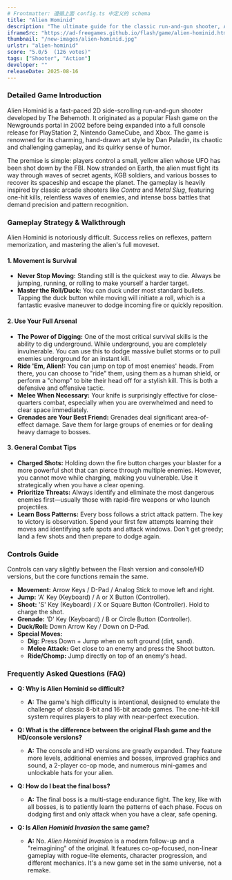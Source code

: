 ```yaml
---
# Frontmatter: 遵循上面 config.ts 中定义的 schema
title: "Alien Hominid"
description: "The ultimate guide for the classic run-and-gun shooter, Alien Hominid. Find detailed strategies, controls, and FAQs to help you master this challenging side-scroller from The Behemoth."
iframeSrc: "https://ad-freegames.github.io/flash/game/alien-hominid.html"
thumbnail: "/new-images/alien-hominid.jpg"
urlstr: "alien-hominid"
score: "5.0/5  (126 votes)"
tags: ["Shooter", "Action"]
developer: ""
releaseDate: 2025-08-16
---
```



### Detailed Game Introduction

Alien Hominid is a fast-paced 2D side-scrolling run-and-gun shooter developed by The Behemoth. It originated as a popular Flash game on the Newgrounds portal in 2002 before being expanded into a full console release for PlayStation 2, Nintendo GameCube, and Xbox. The game is renowned for its charming, hand-drawn art style by Dan Paladin, its chaotic and challenging gameplay, and its quirky sense of humor.

The premise is simple: players control a small, yellow alien whose UFO has been shot down by the FBI. Now stranded on Earth, the alien must fight its way through waves of secret agents, KGB soldiers, and various bosses to recover its spaceship and escape the planet. The gameplay is heavily inspired by classic arcade shooters like *Contra* and *Metal Slug*, featuring one-hit kills, relentless waves of enemies, and intense boss battles that demand precision and pattern recognition.

### Gameplay Strategy & Walkthrough

Alien Hominid is notoriously difficult. Success relies on reflexes, pattern memorization, and mastering the alien's full moveset.

#### 1. Movement is Survival
*   **Never Stop Moving:** Standing still is the quickest way to die. Always be jumping, running, or rolling to make yourself a harder target.
*   **Master the Roll/Duck:** You can duck under most standard bullets. Tapping the duck button while moving will initiate a roll, which is a fantastic evasive maneuver to dodge incoming fire or quickly reposition.

#### 2. Use Your Full Arsenal
*   **The Power of Digging:** One of the most critical survival skills is the ability to dig underground. While underground, you are completely invulnerable. You can use this to dodge massive bullet storms or to pull enemies underground for an instant kill.
*   **Ride 'Em, Alien!:** You can jump on top of most enemies' heads. From there, you can choose to "ride" them, using them as a human shield, or perform a "chomp" to bite their head off for a stylish kill. This is both a defensive and offensive tactic.
*   **Melee When Necessary:** Your knife is surprisingly effective for close-quarters combat, especially when you are overwhelmed and need to clear space immediately.
*   **Grenades are Your Best Friend:** Grenades deal significant area-of-effect damage. Save them for large groups of enemies or for dealing heavy damage to bosses.

#### 3. General Combat Tips
*   **Charged Shots:** Holding down the fire button charges your blaster for a more powerful shot that can pierce through multiple enemies. However, you cannot move while charging, making you vulnerable. Use it strategically when you have a clear opening.
*   **Prioritize Threats:** Always identify and eliminate the most dangerous enemies first—usually those with rapid-fire weapons or who launch projectiles.
*   **Learn Boss Patterns:** Every boss follows a strict attack pattern. The key to victory is observation. Spend your first few attempts learning their moves and identifying safe spots and attack windows. Don't get greedy; land a few shots and then prepare to dodge again.

### Controls Guide

Controls can vary slightly between the Flash version and console/HD versions, but the core functions remain the same.

*   **Movement:** Arrow Keys / D-Pad / Analog Stick to move left and right.
*   **Jump:** 'A' Key (Keyboard) / A or X Button (Controller).
*   **Shoot:** 'S' Key (Keyboard) / X or Square Button (Controller). Hold to charge the shot.
*   **Grenade:** 'D' Key (Keyboard) / B or Circle Button (Controller).
*   **Duck/Roll:** Down Arrow Key / Down on D-Pad.
*   **Special Moves:**
    *   **Dig:** Press Down + Jump when on soft ground (dirt, sand).
    *   **Melee Attack:** Get close to an enemy and press the Shoot button.
    *   **Ride/Chomp:** Jump directly on top of an enemy's head.

### Frequently Asked Questions (FAQ)

*   **Q: Why is Alien Hominid so difficult?**
    *   **A:** The game's high difficulty is intentional, designed to emulate the challenge of classic 8-bit and 16-bit arcade games. The one-hit-kill system requires players to play with near-perfect execution.

*   **Q: What is the difference between the original Flash game and the HD/console versions?**
    *   **A:** The console and HD versions are greatly expanded. They feature more levels, additional enemies and bosses, improved graphics and sound, a 2-player co-op mode, and numerous mini-games and unlockable hats for your alien.

*   **Q: How do I beat the final boss?**
    *   **A:** The final boss is a multi-stage endurance fight. The key, like with all bosses, is to patiently learn the patterns of each phase. Focus on dodging first and only attack when you have a clear, safe opening.

*   **Q: Is *Alien Hominid Invasion* the same game?**
    *   **A:** No. *Alien Hominid Invasion* is a modern follow-up and a "reimagining" of the original. It features co-op-focused, non-linear gameplay with rogue-lite elements, character progression, and different mechanics. It's a new game set in the same universe, not a remake.

